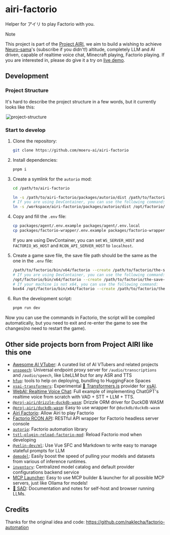 # airi-factorio

Helper for アイリ to play Factorio with you.

> [!NOTE]
>
> This project is part of the [Project AIRI](https://github.com/moeru-ai/airi), we aim to build a wishing to achieve [Neuro-sama](https://www.youtube.com/@Neurosama)'s (subscribe if you didn't!) altitude, completely LLM and AI driven, capable of realtime voice chat, Minecraft playing, Factorio playing. If you are interested in, please do give it a try on [live demo](https://airi.moeru.ai).

## Development

### Project Structure

It's hard to describe the project structure in a few words, but it currently looks like this:

<div style="max-width: 500px; margin: 0 auto;">

![project-structure](./project-structure.png)

</div>

### Start to develop

1. Clone the repository:

    ```bash
    git clone https://github.com/moeru-ai/airi-factorio
    ```

2. Install dependencies:

    ```bash
    pnpm i
    ```

3. Create a symlink for the `autorio` mod:

    ```bash
    cd /path/to/airi-factorio

    ln -s /path/to/airi-factorio/packages/autorio/dist /path/to/factorio/data/autorio
    # If you are using DevContainer, you can use the following command:
    ln -s /workspace/airi-factorio/packages/autorio/dist /opt/factorio/data/autorio
    ```

4. Copy and fill the `.env` file:

    ```bash
    cp packages/agent/.env.example packages/agent/.env.local
    cp packages/factorio-wrapper/.env.example packages/factorio-wrapper/.env.local
    ```

    If you are using DevContainer, you can set `WS_SERVER_HOST` and `FACTORIO_WS_HOST` and `RCON_API_SERVER_HOST` to `localhost`.

5. Create a game save file, the save file path should be the same as the one in the `.env` file:

    ```bash
    /path/to/factorio/bin/x64/factorio --create /path/to/factorio/the-save-file.zip
    # If you are using DevContainer, you can use the following command:
    /opt/factorio/bin/x64/factorio --create /path/to/factorio/the-save-file.zip
    # If your machine is not x64, you can use the following command:
    box64 /opt/factorio/bin/x64/factorio --create /path/to/factorio/the-save-file.zip
    ```

6. Run the development script:

    ```bash
    pnpm run dev
    ```

Now you can use the commands in Factorio, the script will be compiled automatically, but you need to exit and re-enter the game to see the changes(no need to restart the game).

## Other side projects born from Project AIRI like this one

- [Awesome AI VTuber](https://github.com/proj-airi/awesome-ai-vtuber): A curated list of AI VTubers and related projects
- [`unspeech`](https://github.com/moeru-ai/unspeech): Universal endpoint proxy server for `/audio/transcriptions` and `/audio/speech`, like LiteLLM but for any ASR and TTS
- [`hfup`](https://github.com/moeru-ai/hfup): tools to help on deploying, bundling to HuggingFace Spaces
- [`xsai-transformers`](https://github.com/moeru-ai/xsai-transformers): Experimental [🤗 Transformers.js](https://github.com/huggingface/transformers.js) provider for [xsAI](https://github.com/moeru-ai/xsai).
- [WebAI: Realtime Voice Chat](https://github.com/proj-airi/webai-realtime-voice-chat): Full example of implementing ChatGPT's realtime voice from scratch with VAD + STT + LLM + TTS.
- [`@proj-airi/drizzle-duckdb-wasm`](https://github.com/moeru-ai/airi/tree/main/packages/drizzle-duckdb-wasm/README.md): Drizzle ORM driver for DuckDB WASM
- [`@proj-airi/duckdb-wasm`](https://github.com/moeru-ai/airi/tree/main/packages/duckdb-wasm/README.md): Easy to use wrapper for `@duckdb/duckdb-wasm`
- [Airi Factorio](https://github.com/moeru-ai/airi-factorio): Allow Airi to play Factorio
- [Factorio RCON API](https://github.com/nekomeowww/factorio-rcon-api): RESTful API wrapper for Factorio headless server console
- [`autorio`](https://github.com/moeru-ai/airi-factorio/tree/main/packages/autorio): Factorio automation library
- [`tstl-plugin-reload-factorio-mod`](https://github.com/moeru-ai/airi-factorio/tree/main/packages/tstl-plugin-reload-factorio-mod): Reload Factorio mod when developing
- [`@velin-dev/ml`](https://github.com/luoling8192/velin): Use Vue SFC and Markdown to write easy to manage stateful prompts for LLM
- [`demodel`](https://github.com/moeru-ai/demodel): Easily boost the speed of pulling your models and datasets from various of inference runtimes.
- [`inventory`](https://github.com/moeru-ai/inventory): Centralized model catalog and default provider configurations backend service
- [MCP Launcher](https://github.com/moeru-ai/mcp-launcher): Easy to use MCP builder & launcher for all possible MCP servers, just like Ollama for models!
- [🥺 SAD](https://github.com/moeru-ai/sad): Documentation and notes for self-host and browser running LLMs.

## Credits

Thanks for the original idea and code: https://github.com/naklecha/factorio-automation
